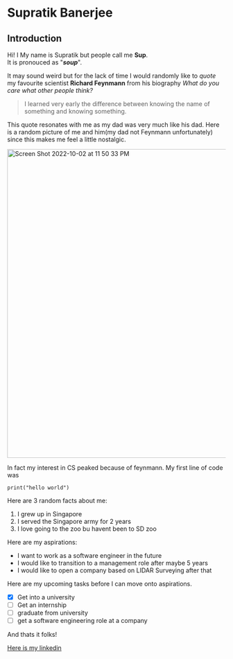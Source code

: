 # Supratik Banerjee

## Introduction 
Hi! I My name is Supratik but people call me **Sup**.\
It is pronouced as "**_soup_**".

It may sound weird but for the lack of time I would randomly like to _quote_ my favourite scientist **Richard Feynmann** from his biography _What do you care what other people think?_
>I learned very early the difference between knowing the name of something and knowing something. 

This quote resonates with me as my dad was very much like his dad. Here is a random picture of me and him(my dad not Feynmann unfortunately) since this makes me feel a little nostalgic.


<img width="713" alt="Screen Shot 2022-10-02 at 11 50 33 PM" src="https://user-images.githubusercontent.com/77423340/193516919-075c205e-6324-4785-9626-34bbfe688710.png">

In fact my interest in CS peaked because of feynmann.
My first line of code was

```
print("hello world")
```

Here are 3 random facts about me:
1. I grew up in Singapore
2. I served the Singapore army for 2 years
3. I love going to the zoo bu havent been to SD zoo

Here are my aspirations:
- I want to work as a software engineer in the future
- I would like to transition to a management role after maybe 5 years
- I would like to open a company based on LIDAR Surveying after that

Here are my upcoming tasks before I can move onto aspirations.
- [x] Get into a university
- [ ] Get an internship
- [ ] graduate from university
- [ ] get a software engineering role at a company

And thats it folks!

[Here is my linkedin](https://www.linkedin.com/in/supratik-banerjee-877548188/)

